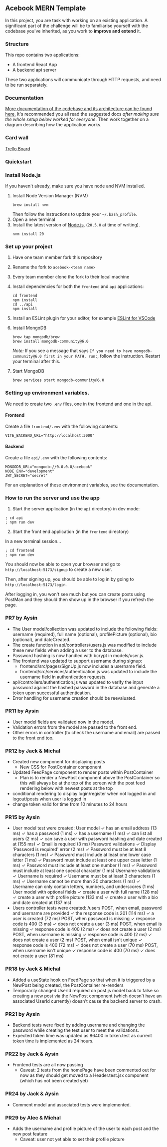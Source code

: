 ## Acebook MERN Template

In this project, you are task with working on an existing application. A
significant part of the challenge will be to familiarise yourself with the
codebase you've inherited, as you work to **improve and extend** it.

### Structure

This repo contains two applications:

-   A frontend React App
-   A backend api server

These two applications will communicate through HTTP requests, and need to be
run separately.

### Documentation

[More documentation of the codebase and its architecture can be found here.](./DOCUMENTATION.md)
It's recommended you all read the suggested docs _after making sure the whole
setup below worked for everyone_. Then work together on a diagram describing how
the application works.

### Card wall

[Trello Board](https://trello.com/b/Hq0zHnAt/acebook-team-b)

### Quickstart

### Install Node.js

If you haven't already, make sure you have node and NVM installed.

1. Install Node Version Manager (NVM)
    ```
    brew install nvm
    ```
    Then follow the instructions to update your `~/.bash_profile`.
2. Open a new terminal
3. Install the latest version of [Node.js](https://nodejs.org/en/), (`20.5.0` at
   time of writing).
    ```
    nvm install 20
    ```

### Set up your project

1. Have one team member fork this repository
2. Rename the fork to `acebook-<team name>`
3. Every team member clone the fork to their local machine
4. Install dependencies for both the `frontend` and `api` applications:
    ```
    cd frontend
    npm install
    cd ../api
    npm install
    ```
5. Install an ESLint plugin for your editor, for example
   [ESLint for VSCode](https://marketplace.visualstudio.com/items?itemName=dbaeumer.vscode-eslint)
6. Install MongoDB
    ```
    brew tap mongodb/brew
    brew install mongodb-community@6.0
    ```
    _Note:_ If you see a message that says
    `If you need to have mongodb-community@6.0 first in your PATH, run:`, follow
    the instruction. Restart your terminal after this.
7. Start MongoDB

    ```
    brew services start mongodb-community@6.0
    ```

### Setting up environment variables.

We need to create two `.env` files, one in the frontend and one in the api.

#### Frontend

Create a file `frontend/.env` with the following contents:

```
VITE_BACKEND_URL="http://localhost:3000"
```

#### Backend

Create a file `api/.env` with the following contents:

```
MONGODB_URL="mongodb://0.0.0.0/acebook"
NODE_ENV="development"
JWT_SECRET="secret"
```

For an explanation of these environment variables, see the documentation.

### How to run the server and use the app

1. Start the server application (in the `api` directory) in dev mode:

```
; cd api
; npm run dev
```

2. Start the front end application (in the `frontend` directory)

In a new terminal session...

```
; cd frontend
; npm run dev
```

You should now be able to open your browser and go to
`http://localhost:5173/signup` to create a new user.

Then, after signing up, you should be able to log in by going to
`http://localhost:5173/login`.

After logging in, you won't see much but you can create posts using PostMan and
they should then show up in the browser if you refresh the page.

### PR7 by Aysin

-   The User model/collection was updated to include the following fields: username (required), full name (optional), profilePicture (optional), bio (optional), and dateCreated.
-   The create function in api/controllers/users.js was modified to include these new fields when adding a user to the database.
-   Password hashing is now handled with bcrypt in models/user.js.
-   The frontend was updated to support username during signup:
    -   frontend/src/pages/SignUp.js now includes a username field.
    -   frontend/src/services/authentication.js was updated to include the username field in authentication requests.
-   api/controllers/authentication.js was updated to verify the input password against the hashed password in the database and generate a token upon successful authentication.
-   Error handling for username creation should be reevaluated.

### PR11 by Aysin

-   User model fields are validated now in the model.
-   Validation errors from the model are passed to the front end.
-   Other errors in controller (to check the username and email) are passed to the front end too.

### PR12 by Jack & Michal

-   Created new component for displaying posts
    -   New CSS for PostContainer component
-   Updated FeedPage component to render posts within PostContainer
    -   Plan is to render a NewPost component above the PostContainer so this will always be at the top of the screen with the post feed rendering below with newest posts at the top
-   conditional rendering to display login/register when not logged in and logout/posts when user is logged in
-   change token valid for time from 10 minutes to 24 hours

### PR15 by Aysin

-   User model test were created:
    User model
    ✓ has an email address (13 ms)
    ✓ has a password (1 ms)
    ✓ has a username (1 ms)
    ✓ can list all users (2 ms)
    ✓ can save a user with password hashing and date created at (155 ms)
    ✓ Email is required (3 ms)
    Password validations
    ✓ Display 'Password is required' error (2 ms)
    ✓ Password must be at leat 8 characters (1 ms)
    ✓ Password must include at least one lower case letter (1 ms)
    ✓ Password must include at least one upper case letter (1 ms)
    ✓ Password must include at least one number (1 ms)
    ✓ Password must include at least one special character (1 ms)
    Username validations
    ✓ Username is required
    ✓ Username must be at least 3 characters (1 ms)
    ✓ Username cannot be more than 20 characters (1 ms)
    ✓ Username can only contain letters, numbers, and underscores (1 ms)
    User model with optional fields
    ✓ create a user with full name (128 ms)
    ✓ create a user with profile picture (133 ms)
    ✓ create a user with a bio and date created at (137 ms)
-   Users controller tests were created:
    /users
    POST, when email, password and username are provided
    ✓ the response code is 201 (114 ms)
    ✓ a user is created (72 ms)
    POST, when password is missing
    ✓ response code is 400 (3 ms)
    ✓ does not create a user (3 ms)
    POST, when email is missing
    ✓ response code is 400 (2 ms)
    ✓ does not create a user (2 ms)
    POST, when username is missing
    ✓ response code is 400 (2 ms)
    ✓ does not create a user (2 ms)
    POST, when email isn't unique
    ✓ response code is 400 (72 ms)
    ✓ does not create a user (70 ms)
    POST, when username isn't unique
    ✓ response code is 400 (70 ms)
    ✓ does not create a user (81 ms)

### PR18 by Jack & Michal

-   Added a useState hook on FeedPage so that when it is triggered by a NewPost being created, the PostContainer re-renders
-   Temporarily changed UserId required on post.js model back to false so creating a new post via the NewPost component (which doesn't have an associated UserId currently) doesn't cause the backend server to crash.

### PR21 by Aysin

-   Backend tests were fixed by adding username and changing the password while creating the test user to meet the validations.
-   Expected token time was updated as 86400 in token.test as current token time is implemented as 24 hours.

### PR22 by Jack & Aysin

-   Frontend tests are all now passing
    -   Caveat: 2 tests from the homePage have been commented out for now as they should get moved to a Header.test.jsx component (which has not been created yet)

### PR24 by Jack & Aysin

-   Comment model and associated tests were implemented.

### PR29 by Alec & Michal

-   Adds the username and profile picture of the user to each post and the new post feature
    -   Caveat: user not yet able to set their profile picture
